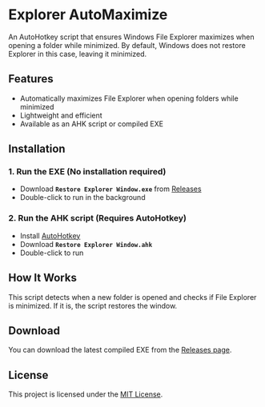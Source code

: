 # Explorer AutoMaximize

An AutoHotkey script that ensures Windows File Explorer maximizes when opening a folder while minimized. By default, Windows does not restore Explorer in this case, leaving it minimized.

## Features
- Automatically maximizes File Explorer when opening folders while minimized  
- Lightweight and efficient  
- Available as an AHK script or compiled EXE  

## Installation
### **1. Run the EXE (No installation required)**
- Download **`Restore Explorer Window.exe`** from [Releases](https://github.com/Abel-Demere/Explorer-AutoMaximize/tree/main/releases)  
- Double-click to run in the background  

### **2. Run the AHK script (Requires AutoHotkey)**
- Install [AutoHotkey](https://www.autohotkey.com/)  
- Download **`Restore Explorer Window.ahk`**  
- Double-click to run  

## How It Works
This script detects when a new folder is opened and checks if File Explorer is minimized. If it is, the script restores the window.  

## Download
You can download the latest compiled EXE from the [Releases page](https://github.com/Abel-Demere/Explorer-AutoMaximize/tree/main/releases).  

## License
This project is licensed under the [MIT License](LICENSE).  
